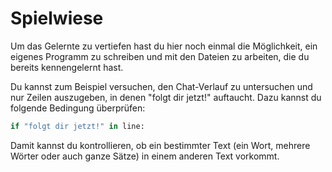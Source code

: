 # Spielwiese

Um das Gelernte zu vertiefen hast du hier noch einmal die Möglichkeit, ein eigenes Programm zu schreiben und mit den 
Dateien zu arbeiten, die du bereits kennengelernt hast.

Du kannst zum Beispiel versuchen, den Chat-Verlauf zu untersuchen und nur Zeilen auszugeben, in denen "folgt dir jetzt!"
auftaucht.
Dazu kannst du folgende Bedingung überprüfen:

```python
if "folgt dir jetzt!" in line:
```

Damit kannst du kontrollieren, ob ein bestimmter Text (ein Wort, mehrere Wörter oder auch ganze Sätze) in einem anderen
Text vorkommt.
